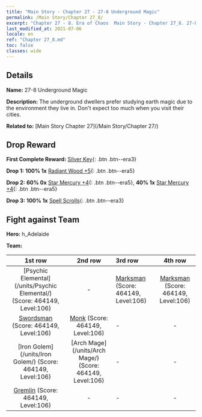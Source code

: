 ```yaml
---
title: "Main Story - Chapter 27 - 27-8 Underground Magic"
permalink: /Main Story/Chapter 27_8/
excerpt: "Chapter 27 - 8. Era of Chaos  Main Story - Chapter 27_8. 27-8 Underground Magic"
last_modified_at: 2021-07-06
locale: en
ref: "Chapter 27_8.md"
toc: false
classes: wide
---
```


## Details

 **Name:** 27-8 Underground Magic

 **Description:** The underground dwellers prefer studying earth magic due to the environment they live in. Don't expect too much when you visit their cities.

 **Related to:** [Main Story Chapter 27](/Main Story/Chapter 27/)

## Drop Reward

 **First Complete Reward:** [Silver Key](/Items/con_693/){: .btn .btn--era3}

 **Drop 1:** **100% 1x** [Radiant Wood +5](/Items/mat_97/){: .btn .btn--era5}

 **Drop 2:** **60% 0x** [Star Mercury +4](/Items/mat_91/){: .btn .btn--era5}, **40% 1x** [Star Mercury +4](/Items/mat_91/){: .btn .btn--era5}

 **Drop 3:** **100% 1x** [Spell Scrolls](/Items/con_694/){: .btn .btn--era3}


## Fight against Team
 **Hero:** h_Adelaide

 **Team:**


  | 1st row | 2nd row | 3rd row | 4th row |
  |:----:|:----:|:----|:----:|
  | [Psychic Elemental](/units/Psychic Elemental/) (Score: 464149, Level:106)  | - | [Marksman](/units/Marksman/) (Score: 464149, Level:106)  | [Marksman](/units/Marksman/) (Score: 464149, Level:106)  |
  | [Swordsman](/units/Swordsman/) (Score: 464149, Level:106)  | [Monk](/units/Monk/) (Score: 464149, Level:106)  | - | - |
  | [Iron Golem](/units/Iron Golem/) (Score: 464149, Level:106)  | [Arch Mage](/units/Arch Mage/) (Score: 464149, Level:106)  | - | - |
  | [Gremlin](/units/Gremlin/) (Score: 464149, Level:106)  | - | - | - |


